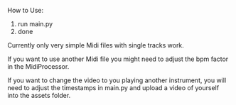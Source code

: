 How to Use: 
1. run main.py
2. done

Currently only very simple Midi files with single tracks work.

If you want to use another Midi file you might
need to adjust the bpm factor in the MidiProcessor.

If you want to change the video to you playing another instrument,
you will need to adjust the timestamps in main.py and upload a video of yourself into the assets folder.

